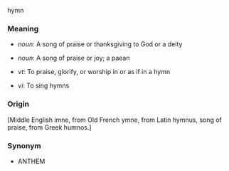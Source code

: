 hymn
### Meaning
+ _noun_: A song of praise or thanksgiving to God or a deity
+ _noun_: A song of praise or joy; a paean

+ _vt_: To praise, glorify, or worship in or as if in a hymn
+ _vi_: To sing hymns

### Origin

[Middle English imne, from Old French ymne, from Latin hymnus, song of praise, from Greek humnos.]

### Synonym

+ ANTHEM


